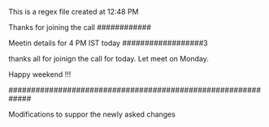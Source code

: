 This is a regex file created at 12:48 PM


Thanks for joining the call ############



Meetin details for 4 PM IST today ##################3



thanks all for joinign the call for today.
Let meet on Monday.

Happy weekend !!!



#############################################################

Modifications to suppor the newly asked changes
